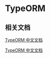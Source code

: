 # TypeORM

## 相关文档

[TypeORM 中文文档](https://typeorm.biunav.com/zh/)

[TypeORM 中文文档](https://typeorm.bootcss.com/)

